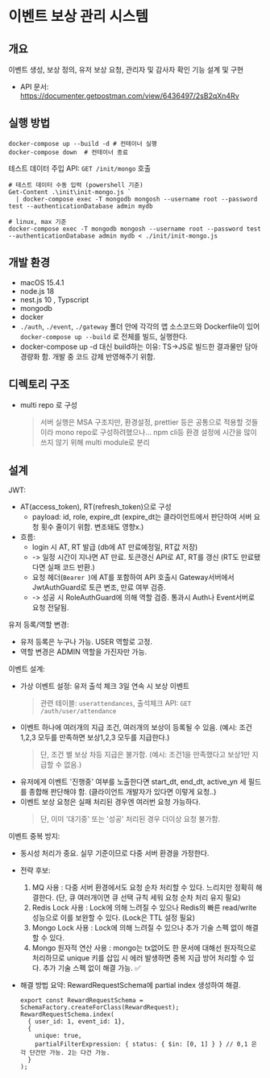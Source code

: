# 이벤트 보상 관리 시스템

## 개요

이벤트 생성, 보상 정의, 유저 보상 요청, 관리자 및 감사자 확인 기능 설계 및 구현
* API 문서: https://documenter.getpostman.com/view/6436497/2sB2qXn4Rv

## 실행 방법

```
docker-compose up --build -d # 컨테이너 실행
docker-compose down  # 컨테이너 종료
```

테스트 데이터 주입 API: `GET /init/mongo` 호출

```
# 테스트 데이터 수동 입력 (powershell 기준)
Get-Content .\init\init-mongo.js `
  | docker-compose exec -T mongodb mongosh --username root --password test --authenticationDatabase admin mydb

# linux, max 기준
docker-compose exec -T mongodb mongosh --username root --password test --authenticationDatabase admin mydb < ./init/init-mongo.js
```

## 개발 환경

- macOS 15.4.1
- node.js 18
- nest.js 10 , Typscript
- mongodb
- docker
- `./auth`, `./event`, `./gateway` 폴더 안에 각각의 앱 소스코드와 Dockerfile이 있어 `docker-compose up --build` 로 전체를 빌드, 실행한다.
- docker-compose up -d 대신 build하는 이유: TS->JS로 빌드한 결과물만 담아 경량화 함. 개발 중 코드 강제 반영해주기 위함.

## 디렉토리 구조

- multi repo 로 구성
  > 서버 실행은 MSA 구조지만, 환경설정, prettier 등은 공통으로 적용할 것들이라 mono repo로 구성하려했으나... npm cli등 환경 설정에 시간을 많이 쓰지 않기 위해 multi module로 분리

## 설계

JWT:

- AT(access_token), RT(refresh_token)으로 구성
  - payload: id, role, expire_dt (expire_dt는 클라이언트에서 판단하여 서버 요청 횟수 줄이기 위함. 변조돼도 영향x.)
- 흐름:
  - login 시 AT, RT 발급 (db에 AT 만료예정일, RT값 저장)
  - -> 일정 시간이 지나면 AT 만료. 토큰갱신 API로 AT, RT를 갱신 (RT도 만료됐다면 실패 코드 반환.)
  - 요청 헤더(`Bearer `)에 AT를 포함하여 API 호출시 Gateway서버에서 JwtAuthGuard로 토큰 변조, 만료 여부 검증.
  - -> 성공 시 RoleAuthGuard에 의해 역할 검증. 통과시 Auth나 Event서버로 요청 전달됨.

유저 등록/역할 변경:

- 유저 등록은 누구나 가능. USER 역할로 고정.
- 역할 변경은 ADMIN 역할을 가진자만 가능.

이벤트 설계:

- 가상 이벤트 설정: 유저 출석 체크 3일 연속 시 보상 이벤트
  > 관련 테이블: `userattendances`, 출석체크 API: `GET /auth/user/attendance`
- 이벤트 하나에 여러개의 지급 조건, 여러개의 보상이 등록될 수 있음. (예시: 조건1,2,3 모두를 만족하면 보상1,2,3 모두를 지급한다.)
  > 단, 조건 별 보상 차등 지급은 불가함. (예시: 조건1을 만족했다고 보상1만 지급할 수 없음.)
- 유저에게 이벤트 '진행중' 여부를 노출한다면 start_dt, end_dt, active_yn 세 필드를 종합해 판단해야 함. (클라이언트 개발자가 있다면 이렇게 요청..)
- 이벤트 보상 요청은 실패 처리된 경우엔 여러번 요청 가능하다.
  > 단, 이미 '대기중' 또는 '성공' 처리된 경우 더이상 요청 불가함.

이벤트 중복 방지:

- 동시성 처리가 중요. 실무 기준이므로 다중 서버 환경을 가정한다.
- 전략 후보:
  1. MQ 사용 : 다중 서버 환경에서도 요청 순차 처리할 수 있다. 느리지만 정확히 해결한다. (단, 큐 여러개이면 큐 선택 규칙 세워 요청 순차 처리 유지 필요)
  2. Redis Lock 사용 : Lock에 의해 느려질 수 있으나 Redis의 빠른 read/write 성능으로 이를 보완할 수 있다. (Lock은 TTL 설정 필요)
  3. Mongo Lock 사용 : Lock에 의해 느려질 수 있으나 추가 기술 스펙 없이 해결할 수 있다.
  4. Mongo 원자적 연산 사용 : mongo는 tx없어도 한 문서에 대해선 원자적으로 처리하므로 unique 키를 삽입 시 에러 발생하면 중복 지급 방어 처리할 수 있다. 추가 기술 스펙 없이 해결 가능. ✅
- 해결 방법 요약: RewardRequestSchema에 partial index 생성하여 해결.

  ```
  export const RewardRequestSchema = SchemaFactory.createForClass(RewardRequest);
  RewardRequestSchema.index(
    { user_id: 1, event_id: 1},
    {
      unique: true,
      partialFilterExpression: { status: { $in: [0, 1] } } // 0,1 은 각 단건만 가능. 2는 다건 가능.
    }
  );

  ```
